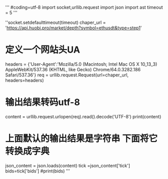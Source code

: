 '''
#coding=utf-8
import socket,urllib.request
import json
import ast
timeout = 5
'''

''socket.setdefaulttimeout(timeout)
chaper_url = 'https://api.huobi.pro/market/depth?symbol=ethusdt&type=step1'
# 定义一个网站头UA
headers = {'User-Agent':'Mozilla/5.0 (Macintosh; Intel Mac OS X 10_13_3) AppleWebKit/537.36 (KHTML, like Gecko) Chrome/64.0.3282.186 Safari/537.36'}
req = urllib.request.Request(url=chaper_url, headers=headers)
# 输出结果转码utf-8
content = urllib.request.urlopen(req).read().decode('UTF-8')
print(content)
# 上面默认的输出结果是字符串 下面将它转换成字典
json_content = json.loads(content)
tick =json_content['tick']
bids=tick['bids']
#print(bids)
'''
